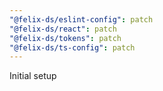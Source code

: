 ```yaml
---
"@felix-ds/eslint-config": patch
"@felix-ds/react": patch
"@felix-ds/tokens": patch
"@felix-ds/ts-config": patch
---
```


Initial setup
